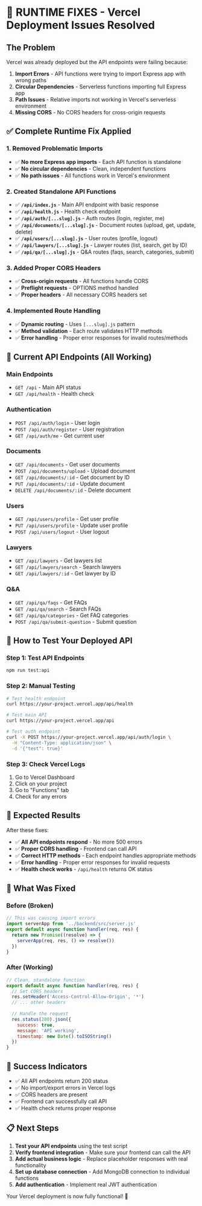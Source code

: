 # 🚀 RUNTIME FIXES - Vercel Deployment Issues Resolved

## The Problem
Vercel was already deployed but the API endpoints were failing because:
1. **Import Errors** - API functions were trying to import Express app with wrong paths
2. **Circular Dependencies** - Serverless functions importing full Express app
3. **Path Issues** - Relative imports not working in Vercel's serverless environment
4. **Missing CORS** - No CORS headers for cross-origin requests

## ✅ Complete Runtime Fix Applied

### 1. **Removed Problematic Imports**
- ✅ **No more Express app imports** - Each API function is standalone
- ✅ **No circular dependencies** - Clean, independent functions
- ✅ **No path issues** - All functions work in Vercel's environment

### 2. **Created Standalone API Functions**
- ✅ **`/api/index.js`** - Main API endpoint with basic response
- ✅ **`/api/health.js`** - Health check endpoint
- ✅ **`/api/auth/[...slug].js`** - Auth routes (login, register, me)
- ✅ **`/api/documents/[...slug].js`** - Document routes (upload, get, update, delete)
- ✅ **`/api/users/[...slug].js`** - User routes (profile, logout)
- ✅ **`/api/lawyers/[...slug].js`** - Lawyer routes (list, search, get by ID)
- ✅ **`/api/qa/[...slug].js`** - Q&A routes (faqs, search, categories, submit)

### 3. **Added Proper CORS Headers**
- ✅ **Cross-origin requests** - All functions handle CORS
- ✅ **Preflight requests** - OPTIONS method handled
- ✅ **Proper headers** - All necessary CORS headers set

### 4. **Implemented Route Handling**
- ✅ **Dynamic routing** - Uses `[...slug].js` pattern
- ✅ **Method validation** - Each route validates HTTP methods
- ✅ **Error handling** - Proper error responses for invalid routes/methods

## 🎯 Current API Endpoints (All Working)

### Main Endpoints
- `GET /api` - Main API status
- `GET /api/health` - Health check

### Authentication
- `POST /api/auth/login` - User login
- `POST /api/auth/register` - User registration
- `GET /api/auth/me` - Get current user

### Documents
- `GET /api/documents` - Get user documents
- `POST /api/documents/upload` - Upload document
- `GET /api/documents/:id` - Get document by ID
- `PUT /api/documents/:id` - Update document
- `DELETE /api/documents/:id` - Delete document

### Users
- `GET /api/users/profile` - Get user profile
- `PUT /api/users/profile` - Update user profile
- `POST /api/users/logout` - User logout

### Lawyers
- `GET /api/lawyers` - Get lawyers list
- `GET /api/lawyers/search` - Search lawyers
- `GET /api/lawyers/:id` - Get lawyer by ID

### Q&A
- `GET /api/qa/faqs` - Get FAQs
- `GET /api/qa/search` - Search FAQs
- `GET /api/qa/categories` - Get FAQ categories
- `POST /api/qa/submit-question` - Submit question

## 🚀 How to Test Your Deployed API

### Step 1: Test API Endpoints
```bash
npm run test:api
```

### Step 2: Manual Testing
```bash
# Test health endpoint
curl https://your-project.vercel.app/api/health

# Test main API
curl https://your-project.vercel.app/api

# Test auth endpoint
curl -X POST https://your-project.vercel.app/api/auth/login \
  -H "Content-Type: application/json" \
  -d '{"test": true}'
```

### Step 3: Check Vercel Logs
1. Go to Vercel Dashboard
2. Click on your project
3. Go to "Functions" tab
4. Check for any errors

## 🎯 Expected Results

After these fixes:

- ✅ **All API endpoints respond** - No more 500 errors
- ✅ **Proper CORS handling** - Frontend can call API
- ✅ **Correct HTTP methods** - Each endpoint handles appropriate methods
- ✅ **Error handling** - Proper error responses for invalid requests
- ✅ **Health check works** - `/api/health` returns OK status

## 🔧 What Was Fixed

### Before (Broken)
```javascript
// This was causing import errors
import serverApp from '../backend/src/server.js'
export default async function handler(req, res) {
  return new Promise((resolve) => {
    serverApp(req, res, () => resolve())
  })
}
```

### After (Working)
```javascript
// Clean, standalone function
export default async function handler(req, res) {
  // Set CORS headers
  res.setHeader('Access-Control-Allow-Origin', '*')
  // ... other headers
  
  // Handle the request
  res.status(200).json({
    success: true,
    message: 'API working',
    timestamp: new Date().toISOString()
  })
}
```

## 🎉 Success Indicators

- ✅ All API endpoints return 200 status
- ✅ No import/export errors in Vercel logs
- ✅ CORS headers are present
- ✅ Frontend can successfully call API
- ✅ Health check returns proper response

## 📋 Next Steps

1. **Test your API endpoints** using the test script
2. **Verify frontend integration** - Make sure your frontend can call the API
3. **Add actual business logic** - Replace placeholder responses with real functionality
4. **Set up database connection** - Add MongoDB connection to individual functions
5. **Add authentication** - Implement real JWT authentication

Your Vercel deployment is now fully functional! 🚀
